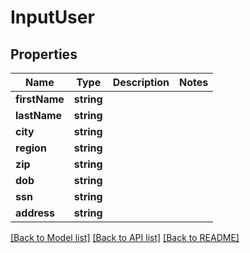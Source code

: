# InputUser

## Properties
Name | Type | Description | Notes
------------ | ------------- | ------------- | -------------
**firstName** | **string** |  | 
**lastName** | **string** |  | 
**city** | **string** |  | 
**region** | **string** |  | 
**zip** | **string** |  | 
**dob** | **string** |  | 
**ssn** | **string** |  | 
**address** | **string** |  | 

[[Back to Model list]](../README.md#documentation-for-models) [[Back to API list]](../README.md#documentation-for-api-endpoints) [[Back to README]](../README.md)


